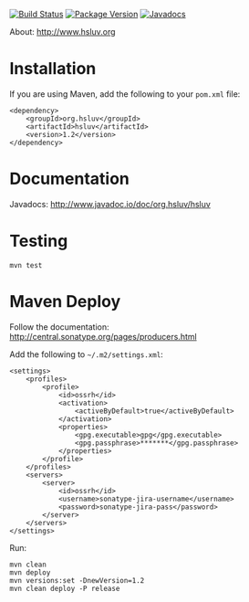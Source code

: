 [![Build Status](https://travis-ci.org/hsluv/hsluv-java.svg?branch=master)](https://travis-ci.org/hsluv/hsluv-java)
[![Package Version](https://img.shields.io/maven-central/v/org.hsluv/hsluv.svg)](http://repo1.maven.org/maven2/org/hsluv/hsluv/)
[![Javadocs](http://www.javadoc.io/badge/org.hsluv/hsluv.svg)](http://www.javadoc.io/doc/org.hsluv/hsluv)

About: http://www.hsluv.org

# Installation

If you are using Maven, add the following to your `pom.xml` file:

    <dependency>
        <groupId>org.hsluv</groupId>
        <artifactId>hsluv</artifactId>
        <version>1.2</version>
    </dependency>
    
# Documentation

Javadocs: http://www.javadoc.io/doc/org.hsluv/hsluv

# Testing

    mvn test

# Maven Deploy

Follow the documentation: http://central.sonatype.org/pages/producers.html

Add the following to `~/.m2/settings.xml`:

    <settings>
        <profiles>
            <profile>
                <id>ossrh</id>
                <activation>
                    <activeByDefault>true</activeByDefault>
                </activation>
                <properties>
                    <gpg.executable>gpg</gpg.executable>
                    <gpg.passphrase>*******</gpg.passphrase>
                </properties>
            </profile>
        </profiles>
        <servers>
            <server>
                <id>ossrh</id>
                <username>sonatype-jira-username</username>
                <password>sonatype-jira-pass</password>
            </server>
        </servers>
    </settings>
    
Run:

    mvn clean
    mvn deploy
    mvn versions:set -DnewVersion=1.2
    mvn clean deploy -P release
    
